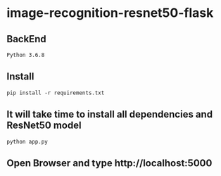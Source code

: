 # image-recognition-resnet50-flask

## BackEnd

```
Python 3.6.8
```
## Install

```
pip install -r requirements.txt

```



## It will take time to install all dependencies and ResNet50 model



```
python app.py

```

## Open Browser and type http://localhost:5000


